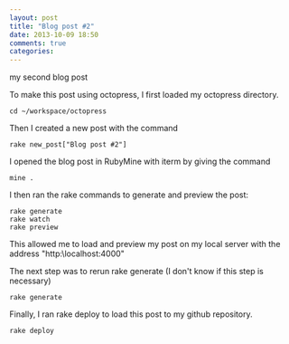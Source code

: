 ```yaml
---
layout: post
title: "Blog post #2"
date: 2013-10-09 18:50
comments: true
categories: 
---
```

my second blog post

To make this post using octopress, I first loaded my octopress directory.
```
cd ~/workspace/octopress
```

Then I created a new post with the command
```
rake new_post["Blog post #2"]
```
I opened the blog post in RubyMine with iterm by giving the command
```
mine .
```
I then ran the rake commands to generate and preview the post:
```
rake generate
rake watch
rake preview
```
This allowed me to load and preview my post on my local server with the address
"http:\\localhost:4000"

The next step was to rerun rake generate (I don't know if this step is necessary)

```
rake generate
```
Finally, I ran rake deploy to load this post to my github repository.

```
rake deploy
```
